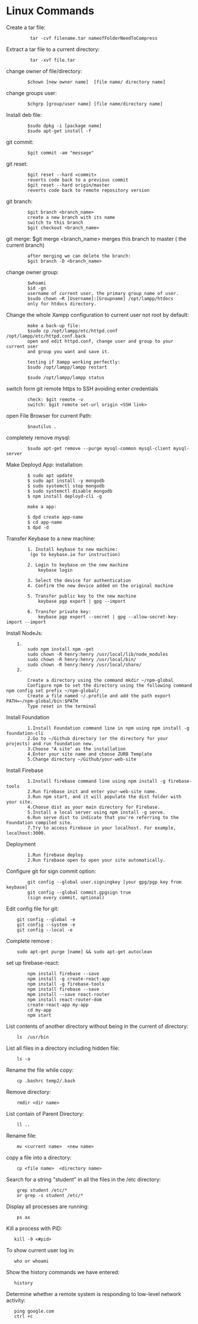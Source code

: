 # Linux Commands

Create a tar file:

             tar -cvf filename.tar nameofFolderNeedToCompress

Extract a tar file to a current directory:

             tar -xvf file.tar
             
change owner of file/directory:

            $chown [new owner name]  [file name/ directory name]

change groups user:

            $chgrp [group/user name] [file name/directory name]

Install deb file:

            $sudo dpkg -i [package name]
            $sudo apt-get install -f 

git commit:

            $git commit -am "message"
            
git reset:

            $git reset --hard <commit>
            reverts code back to a previous commit
            $git reset --hard origin/master
            reverts code back to remote repository version
            
git branch:

            $git branch <branch_name>
            create a new branch with its name
            switch to this branch
            $git checkout <branch_name>
            
git merge:
            $git merge <branch_name>
            merges this branch to master ( the current branch)

            after merging we can delete the branch:
            $git branch -D <branch_name>
            
change owner group:

            $whoami
            $id -gn
            username of current user, the primary group name of user.
            $sudo chown –R [Username]:[Groupname] /opt/lampp/htdocs
            only for htdocs directory.

Change the whole Xampp configuration to current user not root by default:

            make a back-up file:
            $sudo cp /opt/lampp/etc/httpd.conf /opt/lampp/etc/httpd.conf.back
            open and edit httpd.conf, change user and group to your current user 
            and group you want and save it.

            testing if Xampp working perfectly:
            $sudo /opt/lampp/lampp restart

            $sudo /opt/lampp/lampp status
            
switch form git remote https to SSH avoiding enter credentials

            check: $git remote -v
            switch: $git remote set-url origin <SSH link>

open File Browser for current Path:

            $nautilus .

completely remove mysql:

            $sudo apt-get remove --purge mysql-common mysql-client mysql-server

Make Deployd App: installation: 

            $ sudo apt update
            $ sudo apt install -y mongodb
            $ sudo systemctl stop mongodb
            $ sudo systemctl disable mongodb
            $ npm install deployd-cli -g

            make a app:

            $ dpd create app-name
            $ cd app-name
            $ dpd -d

Transfer Keybase to a new machine:

            1. Install keybase to new machine:
             (go to keybase.io for instruction)

            2. Login to keybase on the new machine
                keybase login

            3. Select the device for authentication
            4. Confirm the new device added on the original machine

            5. Transfer public key to the new machine
                keybase pgp export | gpg --import
                
            6. Transfer private key:
                keybase pgp export --secret | gpg --allow-secret-key-import --import

Install NodeJs:

        1. 
            sudo npm install npm -get
            sudo chown -R henry:henry /usr/local/lib/node_modules
            sudo chown -R henry:henry /usr/local/bin/
            sudo chown -R henry:henry /usr/local/share/
        2.
        
            Create a directory using the command mkdir ~/npm-global
            Configure npm to set the directory using the following command npm config set prefix ~/npm-global/
            Create a file named ~/.profile and add the path export PATH=~/npm-global/bin:$PATH
            Type reset in the terminal
            
Install Foundation

            1.Install Foundation command line in npm using npm install -g foundation-cli
            2.Go to ~/Github directory (or the directory for your projects) and run foundation new.
            3.Choose "A site" as the installation
            4.Enter your site name and choose ZURB Template
            5.Change directory ~/Github/your-web-site

Install Firebase

            1.Install firebase command line using npm install -g firebase-tools
            2.Run firebase init and enter your-web-site name.
            3.Run npm start, and it will populate the dist folder with your site.
            4.Choose dist as your main directory for Firebase.
            5.Install a local server using npm install -g serve.
            6.Run serve dist to indicate that you're referring to the Foundation compiled site.
            7.Try to access Firebase in your localhost. For example, localhost:3000.
            
Deployment

            1.Run firebase deploy
            2.Run firebase open to open your site automatically.

Configure git for sign commit option:

            git config --global user.signingkey [your gpg/pgp key from keybase]
            git config --global commit.gpgsign true  
            (sign every commit, optional)

Edit config file for git:

	    git config --global -e
	    git config --system -e
	    git config --local -e

Complete remove :

	    sudo apt-get purge [name] && sudo apt-get autoclean 

set up firebase-react:

            npm install firebase --save
            npm install -g create-react-app
            npm install -g firebase-tools
            npm install firebase --save
            mpm install --save react-router
            npm install react-router-dom
            create-react-app my-app  
            cd my-app
            npm start  
List contents of another directory without being in the current of directory:

	    ls  /usr/bin
	    
List all files in a directory including hidden file:
            
	    ls -a
	    
Rename the file while copy:

	    cp .bashrc temp2/.bash
	    
Remove directory:

	    rmdir <dir name>
	    
List contain of Parent Directory:

	    ll ..
	  
Rename file:

	    mv <current name>  <new name>
	    
copy a file into a directory:

	    cp <file name>  <directory name>
	    
Search for a string "student" in all the files in the /etc directory:

	    grep student /etc/*
	    or grep -s student /etc/*  
	    
Display all processes are running:

	    ps ax
	    
Kill a process with PID:

	   kill -9 <#pid>
	   
To show current user log in:

	   who or whoami
	   
Show the history commands we have entered:

	   history
	   
Determine whether a remote system is responding to low-level network activity:

	   ping google.com
	   ctrl +c 
	

	   

		
